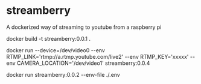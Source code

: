 # streamberry
A dockerized way of streaming to youtube from a raspberry pi


docker build -t streamberry:0.0.1 .



docker run --device=/dev/video0 --env RTMP_LINK='rtmp://a.rtmp.youtube.com/live2' --env RTMP_KEY='xxxxx' --env CAMERA_LOCATION='/dev/video1' streamberry:0.0.4


docker run streamberry:0.0.2 --env-file ./.env